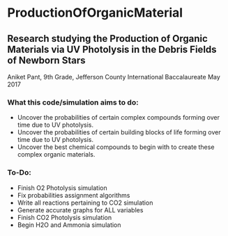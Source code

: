 # ProductionOfOrganicMaterial
## Research studying the Production of Organic Materials via UV Photolysis in the Debris Fields of Newborn Stars
Aniket Pant, 9th Grade, Jefferson County International Baccalaureate
May 2017

### What this code/simulation aims to do:
* Uncover the probabilities of certain complex compounds forming over time due to UV photolysis.
* Uncover the probabilities of certain building blocks of life forming over time due to UV photolysis.
* Uncover the best chemical compounds to begin with to create these complex organic materials.

### To-Do:
* Finish O2 Photolysis simulation
* Fix probabilities assignment algorithms
* Write all reactions pertaining to CO2 simulation
* Generate accurate graphs for ALL variables
* Finish CO2 Photolysis simulation
* Begin H2O and Ammonia simulation
